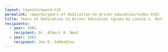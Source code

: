 ```yaml
---
layout: layouts/award.njk
permalink: /awards/years-of-dedication-to-driver-education/index.html
title: Years of Dedication to Driver Education (given by Lonnie L. Dunlap)
recipients:
  - year: 1981
    recipient: Dr. Albert A. Neal
  - year: 1981
    recipient: Joe D. Sabbadino
---
```

